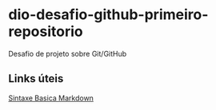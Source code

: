 # dio-desafio-github-primeiro-repositorio
Desafio de projeto sobre Git/GitHub

## Links úteis 
[Sintaxe Basica Markdown](https://www.mardowguide.org/basic-syntax/)
